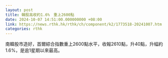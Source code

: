 ```yaml
---
layout: post
title: 韓股高收約1.6%　重上2600點
date: 2024-10-07 14:51:00.000000000 +08:00
link: https://news.rthk.hk/rthk/ch/component/k2/1773518-20241007.htm
categories: rthk
---
```


南韓股市造好，首爾綜合指數重上2600點水平，收報2610點，升40點，升幅約1.6%，是逾1星期以來最高。
